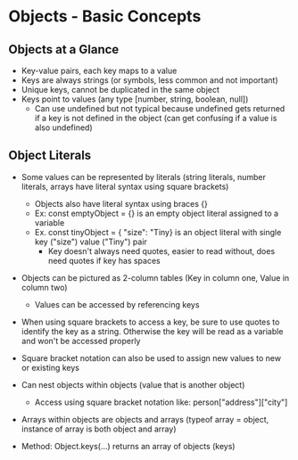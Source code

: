 # Objects - Basic Concepts

## Objects at a Glance
* Key-value pairs, each key maps to a value
* Keys are always strings (or symbols, less common and not important)
* Unique keys, cannot be duplicated in the same object
* Keys point to values (any type [number, string, boolean, null])
  * Can use undefined but not typical because undefined gets returned if a key is not defined in the object (can get confusing if a value is also undefined)

## Object Literals
* Some values can be represented by literals (string literals, number literals, arrays have literal syntax using square brackets)
  * Objects also have literal syntax using braces {}
  * Ex: const emptyObject = {} is an empty object literal assigned to a variable
  * Ex. const tinyObject = { "size": "Tiny} is an object literal with single key ("size") value ("Tiny") pair
    * Key doesn't always need quotes, easier to read without, does need quotes if key has spaces

* Objects can be pictured as 2-column tables (Key in column one, Value in column two)
  * Values can be accessed by referencing keys

* When using square brackets to access a key, be sure to use quotes to identify the key as a string. Otherwise the key will be read as a variable and won't be accessed properly

* Square bracket notation can also be used to assign new values to new or existing keys

* Can nest objects within objects (value that is another object)
  * Access using square bracket notation like: person["address"]["city"]

* Arrays within objects are objects and arrays (typeof array = object, instance of array is both object and array)

* Method: Object.keys(...) returns an array of objects (keys)
